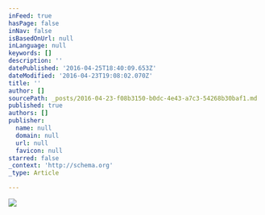 ```yaml
---
inFeed: true
hasPage: false
inNav: false
isBasedOnUrl: null
inLanguage: null
keywords: []
description: ''
datePublished: '2016-04-25T18:40:09.653Z'
dateModified: '2016-04-23T19:08:02.070Z'
title: ''
author: []
sourcePath: _posts/2016-04-23-f08b3150-b0dc-4e43-a7c3-54268b30baf1.md
published: true
authors: []
publisher:
  name: null
  domain: null
  url: null
  favicon: null
starred: false
_context: 'http://schema.org'
_type: Article

---
```

![](https://the-grid-user-content.s3-us-west-2.amazonaws.com/cbb2d3e1-72f5-49be-bd68-cfcc9c9c8963.jpg)